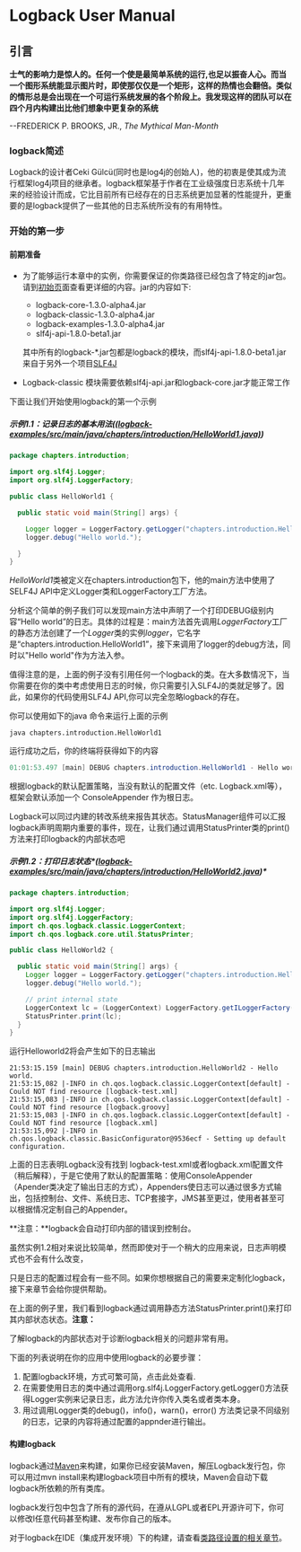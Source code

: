 # Logback User Manual

## 引言

**士气的影响力是惊人的。任何一个使是最简单系统的运行,也足以振奋人心。而当一个图形系统能显示图片时，即使那仅仅是一个矩形，这样的热情也会翻倍。类似的情形总是会出现在一个可运行系统发展的各个阶段上。我发现这样的团队可以在四个月内构建出比他们想象中更复杂的系统**

--FREDERICK P. BROOKS, JR., *The Mythical Man-Month*

### logback简述

Logback的设计者Ceki Gülcü(同时也是log4j的创始人)，他的初衷是使其成为流行框架log4j项目的继承者。logback框架基于作者在工业级强度日志系统十几年来的经验设计而成，它比目前所有已经存在的日志系统更加显著的性能提升，更重要的是logback提供了一些其他的日志系统所没有的有用特性。

### 开始的第一步

#### 前期准备

- 为了能够运行本章中的实例，你需要保证的你类路径已经包含了特定的jar包。请到[初始页](https://logback.qos.ch/setup.html)面查看更详细的内容。jar的内容如下:

  - logback-core-1.3.0-alpha4.jar
  - logback-classic-1.3.0-alpha4.jar
  - logback-examples-1.3.0-alpha4.jar
  - slf4j-api-1.8.0-beta1.jar

  其中所有的logback-*.jar包都是logback的模块，而slf4j-api-1.8.0-beta1.jar来自于另外一个项目[SLF4J](http://www.slf4j.org/)

- Logback-classic 模块需要依赖slf4j-api.jar和logback-core.jar才能正常工作

下面让我们开始使用logback的第一个示例

##### 示例1.1：记录日志的基本用法([*(logback-examples/src/main/java/chapters/introduction/HelloWorld1.java)*](https://logback.qos.ch/xref/chapters/introduction/HelloWorld1.html))

```java
package chapters.introduction;

import org.slf4j.Logger;
import org.slf4j.LoggerFactory;

public class HelloWorld1 {

  public static void main(String[] args) {

    Logger logger = LoggerFactory.getLogger("chapters.introduction.HelloWorld1");
    logger.debug("Hello world.");

  }
}
```

*HelloWorld1*类被定义在chapters.introduction包下，他的main方法中使用了SELF4J API中定义Logger类和LoggerFactory工厂方法。

分析这个简单的例子我们可以发现main方法中声明了一个打印DEBUG级别内容“Hello world”的日志。具体的过程是：main方法首先调用*LoggerFactory*工厂的静态方法创建了一个*Logger*类的实例*logger*，它名字是“chapters.introduction.HelloWorld1”，接下来调用了logger的debug方法，同时以"Hello world"作为方法入参。

值得注意的是，上面的例子没有引用任何一个logback的类。在大多数情况下，当你需要在你的类中考虑使用日志的时候，你只需要引入SLF4J的类就足够了。因此，如果你的代码使用SLF4J API,你可以完全忽略logback的存在。

你可以使用如下的java 命令来运行上面的示例

```shell
java chapters.introduction.HelloWorld1
```

运行成功之后，你的终端将获得如下的内容

```java
01:01:53.497 [main] DEBUG chapters.introduction.HelloWorld1 - Hello world.
```

根据logback的默认配置策略，当没有默认的配置文件（etc. Logback.xml等），框架会默认添加一个 ConsoleAppender 作为根日志。

Logback可以同过内建的转改系统来报告其状态。StatusManager组件可以汇报logback声明周期内重要的事件，现在，让我们通过调用StatusPrinter类的print()方法来打印logback的内部状态吧

##### 示例1.2：打印日志状态*([logback-examples/src/main/java/chapters/introduction/HelloWorld2.java](https://logback.qos.ch/xref/chapters/introduction/HelloWorld2.html))*

```java
package chapters.introduction;

import org.slf4j.Logger;
import org.slf4j.LoggerFactory;
import ch.qos.logback.classic.LoggerContext;
import ch.qos.logback.core.util.StatusPrinter;

public class HelloWorld2 {

  public static void main(String[] args) {
    Logger logger = LoggerFactory.getLogger("chapters.introduction.HelloWorld2");
    logger.debug("Hello world.");

    // print internal state
    LoggerContext lc = (LoggerContext) LoggerFactory.getILoggerFactory();
    StatusPrinter.print(lc);
  }
}	
```

运行Helloworld2将会产生如下的日志输出

```
21:53:15.159 [main] DEBUG chapters.introduction.HelloWorld2 - Hello world.
21:53:15,082 |-INFO in ch.qos.logback.classic.LoggerContext[default] - Could NOT find resource [logback-test.xml]
21:53:15,083 |-INFO in ch.qos.logback.classic.LoggerContext[default] - Could NOT find resource [logback.groovy]
21:53:15,083 |-INFO in ch.qos.logback.classic.LoggerContext[default] - Could NOT find resource [logback.xml]
21:53:15,092 |-INFO in ch.qos.logback.classic.BasicConfigurator@9536ecf - Setting up default configuration.
```

上面的日志表明Logback没有找到 logback-test.xml或者logback.xml配置文件（稍后解释），于是它使用了默认的配置策略：使用ConsoleAppender（Apender类决定了输出日志的方式），Appenders使日志可以通过很多方式输出，包括控制台、文件、系统日志、TCP套接字，JMS甚至更过，使用者甚至可以根据情况定制自己的Appender。

**注意：**logback会自动打印内部的错误到控制台。

虽然实例1.2相对来说比较简单，然而即使对于一个稍大的应用来说，日志声明模式也不会有什么改变，

只是日志的配置过程会有一些不同。如果你想根据自己的需要来定制化logback，接下来章节会给你提供帮助。

在上面的例子里，我们看到logback通过调用静态方法StatusPrinter.print()来打印其内部状态状态。**注意：**

了解logback的内部状态对于诊断logback相关的问题非常有用。

下面的列表说明在你的应用中使用logback的必要步骤：

1. 配置logback环境，方式可繁可简，点击此处查看.
2. 在需要使用日志的类中通过调用org.slf4j.LoggerFactory.getLogger()方法获得Logger实例来记录日志，此方法允许你传入类名或者类本身。
3. 用过调用Logger类的debug()，info()，warn()，error() 方法类记录不同级别的日志，记录的内容将通过配置的appnder进行输出。

#### 构建logback

logback通过[Maven](http://maven.apache.org/)来构建，如果你已经安装Maven，解压Logback发行包，你可以用过mvn install来构建logback项目中所有的模块，Maven会自动下载logback所依赖的所有类库。

logback发行包中包含了所有的源代码，在遵从LGPL或者EPL开源许可下，你可以修改l任意代码甚至构建、发布你自己的版本。

对于logback在IDE（集成开发环境）下的构建，请查看[类路径设置的相关章节](https://logback.qos.ch/setup.html#ide)。